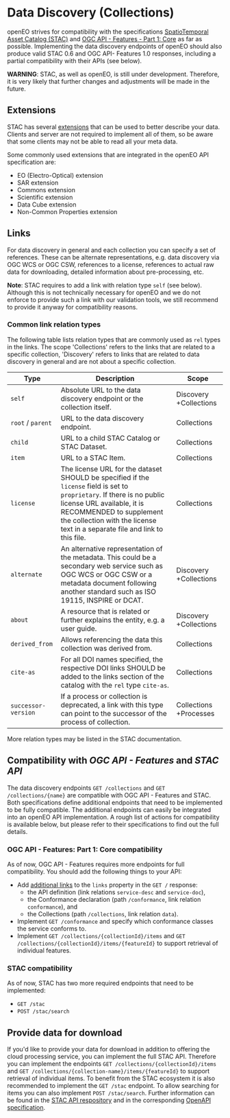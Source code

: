 # Data Discovery (Collections)

openEO strives for compatibility with the specifications [SpatioTemporal Asset Catalog (STAC)](https://stacspec.org/) and [OGC API - Features - Part 1: Core](http://docs.opengeospatial.org/is/17-069r3/17-069r3.html) as far as possible. Implementing the data discovery endpoints of openEO should also produce valid STAC 0.6 and OGC API- Features 1.0 responses, including a partial compatibility with their APIs (see below).

**WARNING**: STAC, as well as openEO, is still under development.
Therefore, it is very likely that further changes and adjustments will be made in the future.

## Extensions

STAC has several [extensions](https://github.com/radiantearth/stac-spec/tree/v0.6.2/extensions) that can be used to better describe your data. Clients and server are not required to implement all of them, so be aware that some clients may not be able to read all your meta data.

Some commonly used extensions that are integrated in the openEO API specification are:

- EO (Electro-Optical) extension
- SAR extension
- Commons extension
- Scientific extension
- Data Cube extension
- Non-Common Properties extension

## Links

For data discovery in general and each collection you can specify a set of references. These can be alternate representations, e.g. data discovery via OGC WCS or OGC CSW, references to a license, references to actual raw data for downloading, detailed information about pre-processing, etc.

**Note**: STAC requires to add a link with relation type `self` (see below). Although this is not technically necessary for openEO and we do not enforce to provide such a link with our validation tools, we still recommend to provide it anyway for compatibility reasons.

### Common link relation types

The following table lists relation types that are commonly used as `rel` types in the links. The scope 'Collections' refers to the links that are related to a specific collection, 'Discovery' refers to links that are related to data discovery in general and are not about a specific collection.

| Type              | Description                                                  | Scope |
| ----------------- | ------------------------------------------------------------ | ----- |
| `self`            | Absolute URL to the data discovery endpoint or the collection itself. | Discovery +Collections |
| `root` / `parent` | URL to the data discovery endpoint.                          | Collections |
| `child`           | URL to a child STAC Catalog or STAC Dataset.                 | Collections |
| `item`            | URL to a STAC Item.                                          | Collections |
| `license`         | The license URL for the dataset SHOULD be specified if the `license` field is set to `proprietary`. If there is no public license URL available, it is RECOMMENDED to supplement the collection with the license text in a separate file and link to this file. | Collections |
| `alternate`       | An alternative representation of the metadata. This could be a secondary web service such as OGC WCS or OGC CSW or a metadata document following another standard such as ISO 19115, INSPIRE or DCAT. | Discovery +Collections |
| `about`           | A resource that is related or further explains the entity, e.g. a user guide. | Discovery +Collections |
| `derived_from`    | Allows referencing the data this collection was derived from. | Collections |
| `cite-as`         | For all DOI names specified, the respective DOI links SHOULD be added to the links section of the catalog with the `rel` type `cite-as`. | Collections |
| `successor-version`| If a process or collection is deprecated, a link with this type can point to the successor of the process of collection. | Collections +Processes |

More relation types may be listed in the STAC documentation.

## Compatibility with *OGC API - Features* and *STAC API*

The data discovery endpoints `GET /collections` and `GET /collections/{name}` are compatible with OGC API - Features and STAC. Both specifications define additional endpoints that need to be implemented to be fully compatible. The additional endpoints can easily be integrated into an openEO API implementation. A rough list of actions for compatibility is available below, but please refer to their specifications to find out the full details.

### OGC API - Features: Part 1: Core compatibility

As of now, OGC API - Features requires more endpoints for full compatibility. You should add the following things to your API:

* Add [additional links](http://docs.opengeospatial.org/is/17-069r3/17-069r3.html#core-overview) to the `links` property in the `GET /` response:
    * the API definition (link relations `service-desc` and `service-doc`),
	* the Conformance declaration (path `/conformance`, link relation `conformance`), and
	* the Collections (path `/collections`, link relation `data`).
* Implement `GET /conformance` and specify which conformance classes the service conforms to.
* Implement `GET /collections/{collectionId}/items` and `GET /collections/{collectionId}/items/{featureId}` to support retrieval of individual features.

### STAC compatibility

As of now, STAC has two more required endpoints that need to be implemented:

* `GET /stac`
* `POST /stac/search`

## Provide data for download

If you'd like to provide your data for download in addition to offering the cloud processing service, you can implement the full STAC API. Therefore you can implement the endpoints  `GET /collections/{collectionId}/items` and `GET /collections/{collection-name}/items/{featureId}` to support retrieval of individual items. To benefit from the STAC ecosystem it is also recommended to implement the `GET /stac` endpoint. To allow searching for items you can also implement `POST /stac/search`. Further information can be found in the [STAC API respository](https://github.com/radiantearth/stac-spec/tree/v0.6.2/api-spec) and in the corresponding [OpenAPI specification](https://app.swaggerhub.com/apis/cholmesgeo/STAC_WFS-example/0.6.2).
